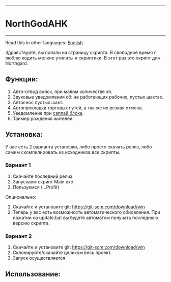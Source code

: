 ____
# NorthGodAHK
____

Read this in other languages: [English](https://github.com/Tremorok/NorthGodAHK/blob/master/README.en.MD)

Здравствуйте, вы попали на страницу скрипта. В свободное время я люблю кодить мелкие утилиты и скриптики. В этот раз это скрипт для Northgard.
## Функции:
1. Авто-отвод войск, при малом количестве хп.
2. Звуковые уведомления об: не работающих рабочих, пустых шахтах.
3. Автоснос пустых шахт.
4. Автопрокладка торговых путей, а так же их резкая отмена.
5. Уведомление при [саплай блоке](https://liquipedia.net/starcraft/Supply_block).
6. Таймер рождения жителей.

## Установка:
У вас есть 2 варианта установки, либо просто скачать релиз, либо самим скомпилировать из исходников все скрипты.

### Вариант 1
1. Скачайте последний релиз
2. Запускаем скрипт Main.exe
3. Пользуемся (...Profit)

Опционально:
1. Скачайте и установите git: https://git-scm.com/download/win
2. Теперь у вас есть возможность автоматического обновления. При нажатии на update.bat вы будете автоматом получать последнюю версию скрипта.

### Вариант 2
1. Скачайте и установите git: https://git-scm.com/download/win
2. Склонируйте/скачайте целиком весь проект.
3. Запуск осуществляется

## Использование: